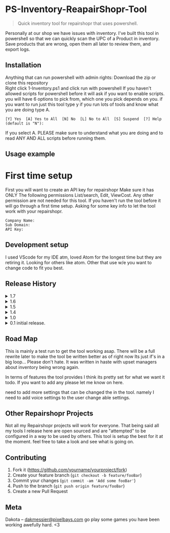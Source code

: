 # PS-Inventory-ReapairShopr-Tool
> Quick inventory tool for repairshopr that uses powershell.

Personally at our shop we have issues with inventory. I've built this tool in powershell so that we can quickly scan the UPC of a Product in inventory. Save products that are wrong, open them all later to review them, and export logs.

## Installation

Anything that can run powershell with admin rights:
Download the zip or clone this repository  
Right click 1-Inventory.ps1 and click run with powershell
If you haven't allowed scripts for powershell before it will ask if you want to enable scripts.  
you will have 6 options to pick from, which one you pick depends on you. if you want to run just this tool type y if you run lots of tools and know what you are doing type A. 
```
[Y] Yes  [A] Yes to All  [N] No  [L] No to All  [S] Suspend  [?] Help (default is "N"):
```
If you select A. PLEASE make sure to understand what you are doing and to read ANY AND ALL scripts before running them. 

## Usage example

# First time setup
First you will want to create an API key for repairshopr Make sure it has ONLY The following permissions List/search, Edit, ViewCost. Any other permission are not needed for this tool.
If you haven't run the tool before it will go through a first time setup. Asking for some key info to let the tool work with your repairshopr. 
```
Company Name:
Sub Domain: 
API Key:
```



## Development setup

I used VScode for my IDE atm, loved Atom for the longest time but they are retiring it. Looking for others like atom. Other that use w/e you want to change code to fit you best.

## Release History
<details>
<summary>1.7</summary>
<br>
revamped the update checker
added more comments and made things more readable 
</details>
<details>
<summary>1.6</summary>
<br>
Added Text to Voice to the script that will auto read out the qty of products scanned
Fixed error in UPC not found
</details>

<details>
<summary>1.5 </summary>
<br>
Added command to open the last thing scanned instead of saving it then opening it later 
</details>
<details>
<summary>1.4</summary>
<br>
Skipped a few versions 
Added the start of being able to change the saved varible within the tool itself. 
added the reload script cmd 
added proper readme not properly filled out though
added a work around for API bug.
</details>
<details>
<summary>1.0</summary>
<br>
Polished the basic tool
added an update checker at the start of the script
added logs to export 
</details>
<details>
<summary>0.1 initial release.</summary>
<br>
Basic form of the tool. can ask API with UPC and get some details back. 
</details>




## Road Map 

This is mainly a test run to get the tool working asap. There will be a full rewrite later to make the tool be written better as of right now Its just if's in a big loop... 
Please don't hate. It was written in haste with upset managers about inventory being wrong again.

In terms of features the tool provides I think its pretty set for what we want it todo. If you want to add any please let me know on here.

need to add more settings that can be changed the in the tool. namely I need to add voice settings to the user change able settings.

## Other Repairshopr Projects

Not all my Repairshopr projects will work for everyone. That being said all my tools I release here are open sourced and are "attempted" to be configured in a way to be used by others. This tool is setup the best for it at the moment. feel free to take a look and see what is going on. 

## Contributing

1. Fork it (<https://github.com/yourname/yourproject/fork>)
2. Create your feature branch (`git checkout -b feature/fooBar`)
3. Commit your changes (`git commit -am 'Add some fooBar'`)
4. Push to the branch (`git push origin feature/fooBar`)
5. Create a new Pull Request


## Meta

Dakota – dakmessier@pixelbays.com
go play some games you have been working awefully hard. <3

